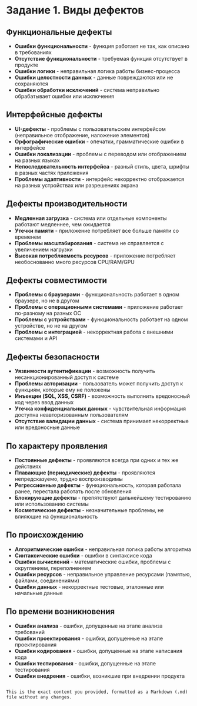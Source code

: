 
# Задание 1. Виды дефектов

## Функциональные дефекты
- **Ошибки функциональности** - функция работает не так, как описано в требованиях
- **Отсутствие функциональности** - требуемая функция отсутствует в продукте
- **Ошибки логики** - неправильная логика работы бизнес-процесса
- **Ошибки целостности данных** - данные повреждаются или не сохраняются
- **Ошибки обработки исключений** - система неправильно обрабатывает ошибки или исключения

## Интерфейсные дефекты
- **UI-дефекты** - проблемы с пользовательским интерфейсом (неправильное отображение, наложение элементов)
- **Орфографические ошибки** - опечатки, грамматические ошибки в интерфейсе
- **Ошибки локализации** - проблемы с переводом или отображением на разных языках
- **Непоследовательность интерфейса** - разный стиль, цвета, шрифты в разных частях приложения
- **Проблемы адаптивности** - интерфейс некорректно отображается на разных устройствах или разрешениях экрана

## Дефекты производительности
- **Медленная загрузка** - система или отдельные компоненты работают медленнее, чем ожидается
- **Утечки памяти** - приложение потребляет все больше памяти со временем
- **Проблемы масштабирования** - система не справляется с увеличением нагрузки
- **Высокая потребляемость ресурсов** - приложение потребляет необоснованно много ресурсов CPU/RAM/GPU

## Дефекты совместимости
- **Проблемы с браузерами** - функциональность работает в одном браузере, но не в другом
- **Проблемы с операционными системами** - приложение работает по-разному на разных ОС
- **Проблемы с устройствами** - функциональность работает на одном устройстве, но не на другом
- **Проблемы с интеграцией** - некорректная работа с внешними системами и API

## Дефекты безопасности
- **Уязвимости аутентификации** - возможность получить несанкционированный доступ к системе
- **Проблемы авторизации** - пользователь может получить доступ к функциям, которые ему не положены
- **Инъекции (SQL, XSS, CSRF)** - возможность выполнить вредоносный код через ввод данных
- **Утечка конфиденциальных данных** - чувствительная информация доступна неавторизованным пользователям
- **Отсутствие валидации данных** - система принимает некорректные или вредоносные данные

## По характеру проявления
- **Постоянные дефекты** - проявляются всегда при одних и тех же действиях
- **Плавающие (периодические) дефекты** - проявляются непредсказуемо, трудно воспроизводимы
- **Регрессионные дефекты** - функциональность, которая работала ранее, перестала работать после обновления
- **Блокирующие дефекты** - препятствуют дальнейшему тестированию или использованию системы
- **Косметические дефекты** - незначительные проблемы, не влияющие на функциональность

## По происхождению
- **Алгоритмические ошибки** - неправильная логика работы алгоритма
- **Синтаксические ошибки** - ошибки в синтаксисе кода
- **Ошибки вычислений** - математические ошибки, проблемы с округлением, переполнением
- **Ошибки ресурсов** - неправильное управление ресурсами (памятью, файлами, соединениями)
- **Ошибки данных** - некорректные тестовые, эталонные или начальные данные

## По времени возникновения
- **Ошибки анализа** - ошибки, допущенные на этапе анализа требований
- **Ошибки проектирования** - ошибки, допущенные на этапе проектирования
- **Ошибки кодирования** - ошибки, допущенные на этапе написания кода
- **Ошибки тестирования** - ошибки, допущенные на этапе тестирования
- **Ошибки внедрения** - ошибки, возникшие при внедрении продукта
```

This is the exact content you provided, formatted as a Markdown (.md) file without any changes.
